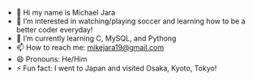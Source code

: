 - 👋 Hi my name is Michael Jara
- 👀 I’m interested in watching/playing soccer and learning how to be a better coder everyday!
- 🌱 I’m currently learning C, MySQL, and Pythong
- 📫 How to reach me: mikejara19@gmail.com
- 😄 Pronouns: He/Him
- ⚡ Fun fact: I went to Japan and visited Osaka, Kyoto, Tokyo!

<!---
Mjara19/Mjara19 is a ✨ special ✨ repository because its `README.md` (this file) appears on your GitHub profile.
You can click the Preview link to take a look at your changes.
--->
